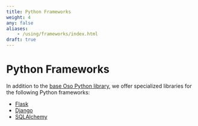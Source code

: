 ```yaml
---
title: Python Frameworks
weight: 4
any: false
aliases:
    - /using/frameworks/index.html
draft: true
---
```

# Python Frameworks

In addition to the [base Oso Python library](..), we offer specialized
libraries for the following Python frameworks:

* [Flask](flask)
* [Django](django)
* [SQLAlchemy](sqlalchemy)

